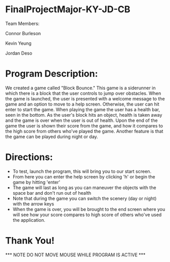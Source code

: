# FinalProjectMajor-KY-JD-CB
Team Members:

Connor Burleson

Kevin Yeung

Jordan Deso

# Program Description:
We created a game called "Block Bounce." This game is a siderunner in which there is a block that the user controls to 
jump over obstacles. When the game is launched, the user is presented with a welcome message to the game and an option to 
move to a help screen. Otherwise, the user can hit enter to start the game. When playing the game the user has a health 
bar, seen in the bottom. As the user's block hits an object, health is taken away and the game is over when the user is 
out of health. Upon the end of the game the user is shown their score from the game, and how it compares to the high 
score from others who've played the game. Another feature is that the game can be played during night or day. 

# Directions:
- To test, launch the program, this will bring you to our start screen. 
- From here you can enter the help screen by clicking 'h' or begin the game by hitting 'enter'
- The game will last as long as you can maneuver the objects with the space bar and don't run out of health
- Note that during the game you can switch the scenery (day or night) with the arrow keys
- When the game is over, you will be brought to the end screen where you will see how your score compares to high score
of others who've used the application. 

# Thank You!
*** NOTE DO NOT MOVE MOUSE WHILE PROGRAM IS ACTIVE ***